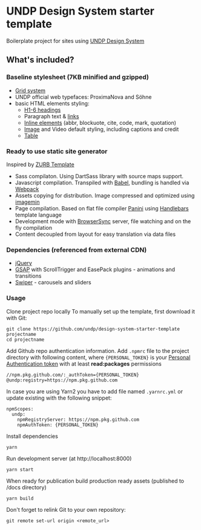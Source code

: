 # UNDP Design System starter template
Boilerplate project for sites using [UNDP Design System](https://design.undp.org)

## What's included?

### **Baseline stylesheet** (7KB minified and gzipped)
- [Grid system](https://design.undp.org/?path=/story/foundation-layout-grid--page)
- UNDP official web typefaces: ProximaNova and Söhne
- basic HTML elements styling:
  - [H1-6 headings](https://design.undp.org/?path=/story/foundation-typography-base-typography--headings)
  - Paragraph text & [links](https://design.undp.org/?path=/story/foundation-typography-links--links)
  - [Inline elements](https://design.undp.org/?path=/docs/foundation-typography-base-typography) (abbr, blockuote, cite, code, mark, quotation)
  - [Image](https://design.undp.org/?path=/story/foundation-images-image-with-credit-caption--image-with-credit-caption) and Video default styling, including captions and credit
  - [Table](https://design.undp.org/?path=/story/foundation-typography-table--table)

### **Ready to use static site generator**
Inspired by [ZURB Template](https://get.foundation/sites/docs/starter-projects.html#zurb-template)
- Sass compilaton. Using DartSass library with source maps support.
- Javascript compilation. Transpiled with [Babel](https://babeljs.io/), bundling is handled via [Webpack](https://webpack.js.org/)
- Assets copying for distribution. Image compressed and optimized using [imagemin](https://github.com/imagemin/imagemin)
- Page compilation. Based on flat file compiler [Panini](https://get.foundation/sites/docs/panini.html) using [Handlebars](https://handlebarsjs.com/) template language
- Development mode with [BrowserSync](https://browsersync.io/) server, file watching and on the fly compilation
- Content decoupled from layout for easy translation via data files

### Dependencies (referenced from external CDN)
- [jQuery](https://jquery.com/)
- [GSAP](https://greensock.com/gsap/) with ScrollTrigger and EasePack plugins - animations and transitions
- [Swiper](https://swiperjs.com/) - carousels and sliders

### **Usage**

Clone project repo locally
To manually set up the template, first download it with Git:
```
git clone https://github.com/undp/design-system-starter-template projectname
cd projectname
```

Add Github repo authentication information.
Add `.npmrc` file to the project directory with following content, where `{PERSONAL_TOKEN}` is your [Personal Authentication token](https://docs.github.com/en/authentication/keeping-your-account-and-data-secure/creating-a-personal-access-token#creating-a-personal-access-token-classic) with at least **read:packages** permissions
```
//npm.pkg.github.com/:_authToken={PERSONAL_TOKEN}
@undp:registry=https://npm.pkg.github.com
```
In case you are using Yarn2 you have to add file named `.yarnrc.yml` or update existing with the following snippet:
```
npmScopes:
  undp:
    npmRegistryServer: https://npm.pkg.github.com
    npmAuthToken: {PERSONAL_TOKEN}
```

Install dependencies
```
yarn
```

Run development server (at http://localhost:8000)
```
yarn start
```

When ready for publication build production ready assets (published to /docs directory)
```
yarn build
```

Don't forget to relink Git to your own repository:
```
git remote set-url origin <remote_url>
```
